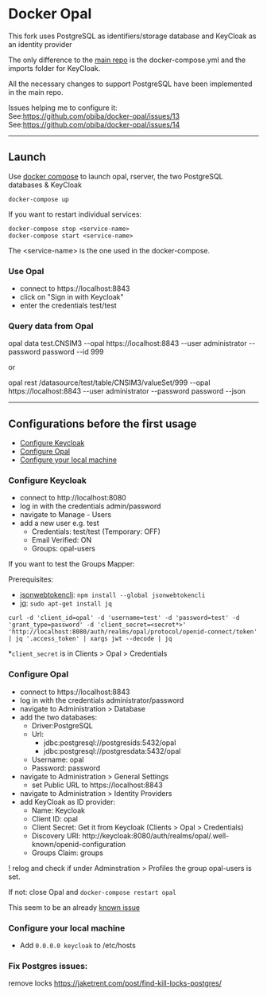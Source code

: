 Docker Opal
===========

This fork uses PostgreSQL as identifiers/storage database
and KeyCloak as an identity provider

The only difference to the [main repo](https://github.com/obiba/docker-opal/)
is the docker-compose.yml and the imports folder for KeyCloak.

All the necessary changes to support PostgreSQL have been implemented in the main repo.

Issues helping me to configure it:\
See:https://github.com/obiba/docker-opal/issues/13
See:https://github.com/obiba/docker-opal/issues/14

---

## Launch

Use [docker compose](https://docs.docker.com/compose/) to launch opal, rserver, the two PostgreSQL databases & KeyCloak

```
docker-compose up
```

If you want to restart individual services:
```
docker-compose stop <service-name>
docker-compose start <service-name>
```
The \<service-name> is the one used in the docker-compose.

### Use Opal 
- connect to https://localhost:8843
- click on "Sign in with Keycloak"
- enter the credentials test/test

### Query data from Opal

opal data test.CNSIM3 --opal https://localhost:8843 --user administrator --password password --id 999

or 

opal rest /datasource/test/table/CNSIM3/valueSet/999 --opal https://localhost:8843 --user administrator --password password --json

---
## Configurations before the first usage
  - [Configure Keycloak](#configure-keycloak)
  - [Configure Opal](#configure-opal)
  - [Configure your local machine](#configure-your-local-machine)

### Configure Keycloak
  - connect to http://localhost:8080
  - log in with the credentials admin/password
  - navigate to Manage - Users
  - add a new user e.g. test
    - Credentials: test/test (Temporary: OFF)
    - Email Verified: ON
    - Groups: opal-users

  If you want to test the Groups Mapper:

  Prerequisites:
  - [jsonwebtokencli](https://github.com/mattroberts297/jsonwebtokencli): `npm install --global jsonwebtokencli`
  - [jq](https://stedolan.github.io/jq/): `sudo apt-get install jq`

  ```
  curl -d 'client_id=opal' -d 'username=test' -d 'password=test' -d 'grant_type=password' -d 'client_secret=<secret*>' 'http://localhost:8080/auth/realms/opal/protocol/openid-connect/token' | jq '.access_token' | xargs jwt --decode | jq
  ```
  *`client_secret` is in Clients > Opal > Credentials

### Configure Opal
- connect to https://localhost:8843
- log in with the credentials administrator/password
- navigate to Administration > Database
- add the two databases:
    - Driver:PostgreSQL
    - Url: 
      - jdbc:postgresql://postgresids:5432/opal
      - jdbc:postgresql://postgresdata:5432/opal
    - Username: opal
    - Password: password
- navigate to Administration > General Settings
  - set Public URL to https://localhost:8843
- navigate to Administration > Identity Providers
- add KeyCloak as ID provider:
    - Name: Keycloak
    - Client ID: opal
    - Client Secret: Get it from Keycloak (Clients > Opal > Credentials)
    - Discovery URI: http://keycloak:8080/auth/realms/opal/.well-known/openid-configuration
    - Groups Claim: groups

! relog and check if under Adminstration > Profiles the group opal-users is set.

If not: close Opal and `docker-compose restart opal`

This seem to be an already [known issue](https://github.com/obiba/opal/issues/3531)

### Configure your local machine
- Add `0.0.0.0 keycloak` to /etc/hosts

### Fix Postgres issues:

remove locks
https://jaketrent.com/post/find-kill-locks-postgres/